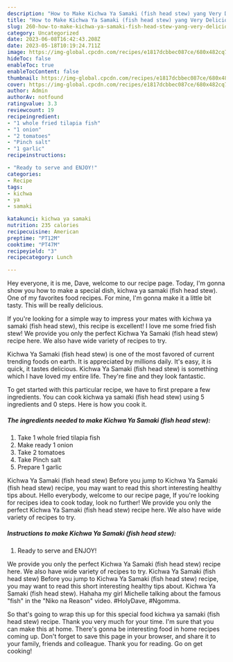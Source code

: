 ```yaml
---
description: "How to Make Kichwa Ya Samaki (fish head stew) yang Very Delicious"
title: "How to Make Kichwa Ya Samaki (fish head stew) yang Very Delicious"
slug: 260-how-to-make-kichwa-ya-samaki-fish-head-stew-yang-very-delicious
category: Uncategorized
date: 2023-06-08T16:42:43.208Z
date: 2023-05-18T10:19:24.711Z
image: https://img-global.cpcdn.com/recipes/e1817dcbbec087ce/680x482cq70/kichwa-ya-samaki-fish-head-stew-recipe-main-photo.jpg
hideToc: false
enableToc: true
enableTocContent: false
thumbnail: https://img-global.cpcdn.com/recipes/e1817dcbbec087ce/680x482cq70/kichwa-ya-samaki-fish-head-stew-recipe-main-photo.jpg
cover: https://img-global.cpcdn.com/recipes/e1817dcbbec087ce/680x482cq70/kichwa-ya-samaki-fish-head-stew-recipe-main-photo.jpg
author: Admin
authorAv: notfound
ratingvalue: 3.3
reviewcount: 19
recipeingredient:
- "1 whole fried tilapia fish"
- "1 onion"
- "2 tomatoes"
- "Pinch salt"
- "1 garlic"
recipeinstructions:

- "Ready to serve and ENJOY!"
categories:
- Recipe
tags:
- kichwa
- ya
- samaki

katakunci: kichwa ya samaki 
nutrition: 235 calories
recipecuisine: American
preptime: "PT12M"
cooktime: "PT47M"
recipeyield: "3"
recipecategory: Lunch

---
```



Hey everyone, it is me, Dave, welcome to our recipe page. Today, I'm gonna show you how to make a special dish, kichwa ya samaki (fish head stew). One of my favorites food recipes. For mine, I'm gonna make it a little bit tasty. This will be really delicious.

If you&#39;re looking for a simple way to impress your mates with kichwa ya samaki (fish head stew), this recipe is excellent! I love me some fried fish stew! We provide you only the perfect Kichwa Ya Samaki (fish head stew) recipe here. We also have wide variety of recipes to try.

Kichwa Ya Samaki (fish head stew) is one of the most favored of current trending foods on earth. It is appreciated by millions daily. It's easy, it is quick, it tastes delicious. Kichwa Ya Samaki (fish head stew) is something which I have loved my entire life. They're fine and they look fantastic.


To get started with this particular recipe, we have to first prepare a few ingredients. You can cook kichwa ya samaki (fish head stew) using 5 ingredients and 0 steps. Here is how you cook it.

<!--inarticleads1-->

##### The ingredients needed to make Kichwa Ya Samaki (fish head stew):

1. Take 1 whole fried tilapia fish
1. Make ready 1 onion
1. Take 2 tomatoes
1. Take Pinch salt
1. Prepare 1 garlic


Kichwa Ya Samaki (fish head stew) Before you jump to Kichwa Ya Samaki (fish head stew) recipe, you may want to read this short interesting healthy tips about. Hello everybody, welcome to our recipe page, If you&#39;re looking for recipes idea to cook today, look no further! We provide you only the perfect Kichwa Ya Samaki (fish head stew) recipe here. We also have wide variety of recipes to try. 

<!--inarticleads2-->

##### Instructions to make Kichwa Ya Samaki (fish head stew):


1. Ready to serve and ENJOY!

We provide you only the perfect Kichwa Ya Samaki (fish head stew) recipe here. We also have wide variety of recipes to try. Kichwa Ya Samaki (fish head stew) Before you jump to Kichwa Ya Samaki (fish head stew) recipe, you may want to read this short interesting healthy tips about. Kichwa Ya Samaki (fish head stew). Hahaha my girl Michelle talking about the famous &#34;fish&#34; in the &#34;Niko na Reason&#34; video. #HolyDave, #Ngomma. 

So that's going to wrap this up for this special food kichwa ya samaki (fish head stew) recipe. Thank you very much for your time. I'm sure that you can make this at home. There's gonna be interesting food in home recipes coming up. Don't forget to save this page in your browser, and share it to your family, friends and colleague. Thank you for reading. Go on get cooking!
